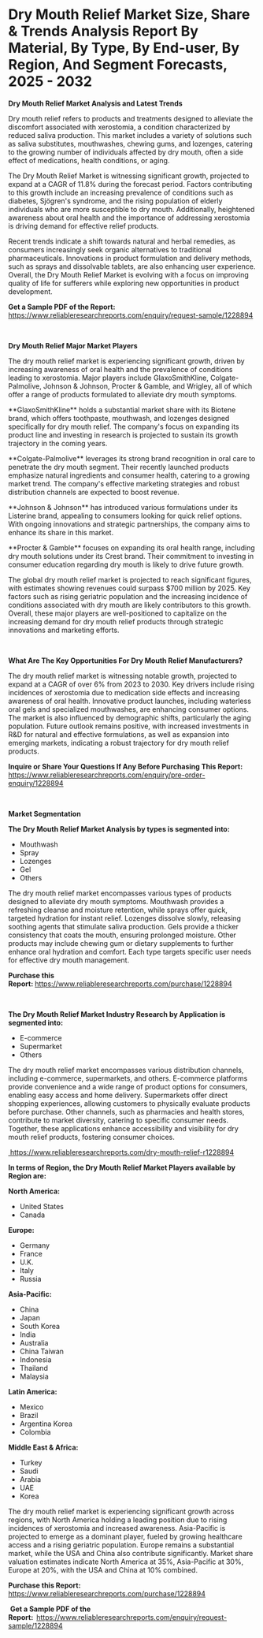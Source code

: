 <p><h1>Dry Mouth Relief Market Size, Share & Trends Analysis Report By Material, By Type, By End-user, By Region, And Segment Forecasts, 2025 - 2032</h1></p><p><strong>Dry Mouth Relief Market Analysis and Latest Trends</strong></p>
<p><p>Dry mouth relief refers to products and treatments designed to alleviate the discomfort associated with xerostomia, a condition characterized by reduced saliva production. This market includes a variety of solutions such as saliva substitutes, mouthwashes, chewing gums, and lozenges, catering to the growing number of individuals affected by dry mouth, often a side effect of medications, health conditions, or aging.</p><p>The Dry Mouth Relief Market is witnessing significant growth, projected to expand at a CAGR of 11.8% during the forecast period. Factors contributing to this growth include an increasing prevalence of conditions such as diabetes, Sjögren's syndrome, and the rising population of elderly individuals who are more susceptible to dry mouth. Additionally, heightened awareness about oral health and the importance of addressing xerostomia is driving demand for effective relief products.</p><p>Recent trends indicate a shift towards natural and herbal remedies, as consumers increasingly seek organic alternatives to traditional pharmaceuticals. Innovations in product formulation and delivery methods, such as sprays and dissolvable tablets, are also enhancing user experience. Overall, the Dry Mouth Relief Market is evolving with a focus on improving quality of life for sufferers while exploring new opportunities in product development.</p></p>
<p><strong>Get a Sample PDF of the Report:&nbsp;</strong> <a href="https://www.reliableresearchreports.com/enquiry/request-sample/1228894?utm_campaign=3500&utm_medium=2&utm_source=Github&utm_content=ia&utm_term=19042025&utm_id=dry-mouth-relief">https://www.reliableresearchreports.com/enquiry/request-sample/1228894</a></p>
<p>&nbsp;</p>
<p><strong>Dry Mouth Relief Major Market Players</strong></p>
<p><p>The dry mouth relief market is experiencing significant growth, driven by increasing awareness of oral health and the prevalence of conditions leading to xerostomia. Major players include GlaxoSmithKline, Colgate-Palmolive, Johnson & Johnson, Procter & Gamble, and Wrigley, all of which offer a range of products formulated to alleviate dry mouth symptoms.</p><p>**GlaxoSmithKline** holds a substantial market share with its Biotene brand, which offers toothpaste, mouthwash, and lozenges designed specifically for dry mouth relief. The company's focus on expanding its product line and investing in research is projected to sustain its growth trajectory in the coming years.</p><p>**Colgate-Palmolive** leverages its strong brand recognition in oral care to penetrate the dry mouth segment. Their recently launched products emphasize natural ingredients and consumer health, catering to a growing market trend. The company's effective marketing strategies and robust distribution channels are expected to boost revenue.</p><p>**Johnson & Johnson** has introduced various formulations under its Listerine brand, appealing to consumers looking for quick relief options. With ongoing innovations and strategic partnerships, the company aims to enhance its share in this market.</p><p>**Procter & Gamble** focuses on expanding its oral health range, including dry mouth solutions under its Crest brand. Their commitment to investing in consumer education regarding dry mouth is likely to drive future growth.</p><p>The global dry mouth relief market is projected to reach significant figures, with estimates showing revenues could surpass $700 million by 2025. Key factors such as rising geriatric population and the increasing incidence of conditions associated with dry mouth are likely contributors to this growth. Overall, these major players are well-positioned to capitalize on the increasing demand for dry mouth relief products through strategic innovations and marketing efforts.</p></p>
<p>&nbsp;</p>
<p><strong>What Are The Key Opportunities For Dry Mouth Relief Manufacturers?</strong></p>
<p><p>The dry mouth relief market is witnessing notable growth, projected to expand at a CAGR of over 6% from 2023 to 2030. Key drivers include rising incidences of xerostomia due to medication side effects and increasing awareness of oral health. Innovative product launches, including waterless oral gels and specialized mouthwashes, are enhancing consumer options. The market is also influenced by demographic shifts, particularly the aging population. Future outlook remains positive, with increased investments in R&D for natural and effective formulations, as well as expansion into emerging markets, indicating a robust trajectory for dry mouth relief products.</p></p>
<p><strong>Inquire or Share Your Questions If Any Before Purchasing This Report:</strong> <a href="https://www.reliableresearchreports.com/enquiry/pre-order-enquiry/1228894?utm_campaign=3500&utm_medium=2&utm_source=Github&utm_content=ia&utm_term=19042025&utm_id=dry-mouth-relief">https://www.reliableresearchreports.com/enquiry/pre-order-enquiry/1228894</a></p>
<p>&nbsp;</p>
<p><strong>Market Segmentation</strong></p>
<p><strong>The Dry Mouth Relief Market Analysis by types is segmented into:</strong></p>
<p><ul><li>Mouthwash</li><li>Spray</li><li>Lozenges</li><li>Gel</li><li>Others</li></ul></p>
<p><p>The dry mouth relief market encompasses various types of products designed to alleviate dry mouth symptoms. Mouthwash provides a refreshing cleanse and moisture retention, while sprays offer quick, targeted hydration for instant relief. Lozenges dissolve slowly, releasing soothing agents that stimulate saliva production. Gels provide a thicker consistency that coats the mouth, ensuring prolonged moisture. Other products may include chewing gum or dietary supplements to further enhance oral hydration and comfort. Each type targets specific user needs for effective dry mouth management.</p></p>
<p><strong>Purchase this Report:&nbsp;</strong><a href="https://www.reliableresearchreports.com/purchase/1228894?utm_campaign=3500&utm_medium=2&utm_source=Github&utm_content=ia&utm_term=19042025&utm_id=dry-mouth-relief">https://www.reliableresearchreports.com/purchase/1228894</a></p>
<p>&nbsp;</p>
<p><strong>The Dry Mouth Relief Market Industry Research by Application is segmented into:</strong></p>
<p><ul><li>E-commerce</li><li>Supermarket</li><li>Others</li></ul></p>
<p><p>The dry mouth relief market encompasses various distribution channels, including e-commerce, supermarkets, and others. E-commerce platforms provide convenience and a wide range of product options for consumers, enabling easy access and home delivery. Supermarkets offer direct shopping experiences, allowing customers to physically evaluate products before purchase. Other channels, such as pharmacies and health stores, contribute to market diversity, catering to specific consumer needs. Together, these applications enhance accessibility and visibility for dry mouth relief products, fostering consumer choices.</p></p>
<p><a href="https://www.reliableresearchreports.com/dry-mouth-relief-r1228894?utm_campaign=3500&utm_medium=2&utm_source=Github&utm_content=ia&utm_term=19042025&utm_id=dry-mouth-relief">&nbsp;https://www.reliableresearchreports.com/dry-mouth-relief-r1228894</a></p>
<p><strong>In terms of Region, the Dry Mouth Relief Market Players available by Region are:</strong></p>
<p>
    <p> <strong> North America: </strong>
        <ul>
            <li>United States</li>
            <li>Canada</li>
        </ul>
        </p> 
    <p> <strong> Europe: </strong>
        <ul>
            <li>Germany</li>
            <li>France</li>
            <li>U.K.</li>
            <li>Italy</li>
            <li>Russia</li>
        </ul>
        </p> 
    <p> <strong> Asia-Pacific: </strong>
        <ul>
            <li>China</li>
            <li>Japan</li>
            <li>South Korea</li>
            <li>India</li>
            <li>Australia</li>
            <li>China Taiwan</li>
            <li>Indonesia</li>
            <li>Thailand</li>
            <li>Malaysia</li>
        </ul>
        </p> 
    <p> <strong> Latin America: </strong>
        <ul>
            <li>Mexico</li>
            <li>Brazil</li>
            <li>Argentina Korea</li>
            <li>Colombia</li>
        </ul>
        </p> 
    <p> <strong> Middle East & Africa: </strong>
        <ul>
            <li>Turkey</li>
            <li>Saudi</li>
            <li>Arabia</li>
            <li>UAE</li>
            <li>Korea</li>
        </ul>
    </p>
    </p>
<p><p>The dry mouth relief market is experiencing significant growth across regions, with North America holding a leading position due to rising incidences of xerostomia and increased awareness. Asia-Pacific is projected to emerge as a dominant player, fueled by growing healthcare access and a rising geriatric population. Europe remains a substantial market, while the USA and China also contribute significantly. Market share valuation estimates indicate North America at 35%, Asia-Pacific at 30%, Europe at 20%, with the USA and China at 10% combined.</p></p>
<p><strong>Purchase this Report: </strong><a href="https://www.reliableresearchreports.com/purchase/1228894?utm_campaign=3500&utm_medium=2&utm_source=Github&utm_content=ia&utm_term=19042025&utm_id=dry-mouth-relief">https://www.reliableresearchreports.com/purchase/1228894</a></p>
<p>&nbsp;<strong>Get a Sample PDF of the Report:&nbsp;&nbsp;</strong><a href="https://www.reliableresearchreports.com/enquiry/request-sample/1228894?utm_campaign=3500&utm_medium=2&utm_source=Github&utm_content=ia&utm_term=19042025&utm_id=dry-mouth-relief">https://www.reliableresearchreports.com/enquiry/request-sample/1228894</a></p>
<p><strong></strong></p>
<p><p></p><p></p><p></p></p>